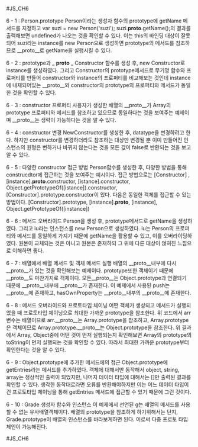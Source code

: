 #JS_CH6

6 - 1 : Person.prototype 
  Person이라는 생성자 함수의 prototype에 getName 메서드를 지정하고 var suzi = new Person('suzi'); suzi.__proto__.getName();의 결과를 출력해보면 undefined가 나오는 것을 확인할 수 있다. 이는 this의 바인딩 대상이 잘못되어  suzi라는 instance를 new Person으로 생성하면 prototype의 메서드를 참조하므로 __proto__로 getName을 실행시킬 수 있다. 

6 - 2 : prototype과 _ __proto__ _
  Constructor 함수를 생성 후, new Constructor로 instance를 생성하였다. 그리고 Constructor의 prototype메서드로 무기명 함수와 프로퍼티를 만들어 constructor와 instance의 프로퍼티를 비교해보는 것인데 instance에 내재되어있는 __proto__와 constructor의 prototype의 프로퍼티와 메서드가 동일한 것을 확인할 수 있다.

6 - 3 : constructor 프로퍼티
  사용자가 생성한 배열의 __proto__가 Array의 prototype 프로퍼티와 메서드를 참조하고 있으므로 동일하다는 것을 보여주는 예제이며 __proto__는 생략이 가능하다는 것을 알 수 있다.

6 - 4 : constructor 변경
  NewConstructor를 생성한 후, datatype을 변경하려고 한다. 하지만 constructor를 변경하더라도 참조하는 대상만 변경될 뿐 이미 만들어진 인스턴스의 원형은 변하거나 바뀌지 않는다는 것을 모든 값이 false로 반환되는 것을 보고 알 수 있다.

6 - 5 : 다양한 constructor 접근 방법
  Person함수를 생성한 후, 다양한 방법을 통해 construcdtor에 접근하는 것을 보여주는 예시이다. 접근 방법으로는 [Constructor] , [instance].__proto__.constructor, [istance].constructor, Object.getPrototypeOf([istance]).constructor, [Constructor].prototype.constructor이 있다. 다음은 동일한 객체를 접근할 수 있는 방법이다. [Constructor].prototype, [instance].__proto__, [instance], Object.getPrototypeOf([instance])

6 - 6 : 메서드 오버라이드
  Person을 생성 후, prototype메서드로 getName을 생성하였다. 그리고 iu라는 인스턴스를 new Person으로 생성하였다. iu는 Person의 프로퍼티와 메서드를 동일하게 가지기 때문에 getName을 활용할 수 있고, 이를 오버라이딩하였다. 원본이 교체되는 것은 아니고 원본은 존재하되 그 위에 다른 대상이 얹혀진 느낌으로 이해하면 좋다.

6 - 7 : 배열에서 배열 메서드 및 객체 메서드 실행
  배열의 __proto__내부에 다시 __proto__가 있는 것을 확인해보는 예제이다. prototype또한 객체이기 때문에 __proto__도 마찬가지로 객체이다. 모든__proto__는 Object.prototype과 연결되기 때문에 __proto__내부에 __proto__가 존재한다. 이 예제에서 사용된 push는 __proto__에 존재하고, hasOwnProperty는 __proto__내부의 __proto__에 존재한다.

6 - 8 : 메서드 오버라이드와 프로토타입 체이닝
  어떤 객체가 생성되고 메서드가 실행되었을 때 프로토타입 체이닝으로 최대한 가까운 prototype을 참조한다. 위 코드에서 arr 변수는 배열이므로 arr.__proto__는 Array.prototype을 참조하고, Array.prototype은 객체이므로 Array.prototype.__proto__는 Object.prototype을 참조한다. 위 결과에서 Array, Object중에 어떤 것이 먼저 실행되는지 확인해보면 Array의 prototype의 toString이 먼저 실행되는 것을 확인할 수 있다. 따라서 최대한 가까운 prototype부터 확인한다는 것을 알 수 있다.

6 - 9 : Object.prototype에 추가한 메서드에의 접근
  Object.prototype에 getEntries라는 메서드를 추가하였다. 객체에 대해서만 동작해서 object, string, array는 정상적인 출력이 되었지만, 나머지 데이터 타입에 대해서는 []만 출력된 결과를 확인할 수 있다. 생각한 동작대로라면 오류를 반환해야하지만 이는 어느 데이터 타입이건 프로토타입 체이닝을 통해 getEntries 메서드에 접근할 수 있기 때문에 그런 것이다.

6 - 10 : Grade 생성자 함수와 인스턴스
  이 예제에서 선언된 g는 배열의 메서드를 사용할 수 없는 유사배열객체이다. 배열의 prototype을 참조하게 하기위해서는 단지, Grade.prototype이 배열의 인스턴스를 바라보게하면 된다. 이로써 다중 프로토 타입체인이 가능해진다.

#JS_CH6
